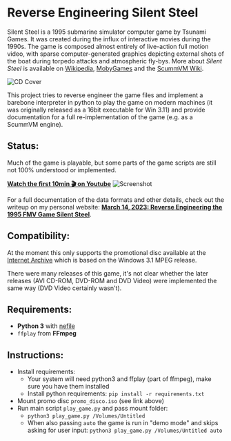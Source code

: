# Reverse Engineering Silent Steel

Silent Steel is a 1995 submarine simulator computer game by Tsunami Games. It was created during the influx of interactive movies during the 1990s. The game is composed almost entirely of live-action full motion video, with sparse computer-generated graphics depicting external shots of the boat during torpedo attacks and atmospheric fly-bys. More about _Silent Steel_ is available on [Wikipedia](https://en.wikipedia.org/wiki/Silent_Steel), [MobyGames](https://www.mobygames.com/game/7993/silent-steel/) and the [ScummVM Wiki](https://wiki.scummvm.org/index.php/Silent_Steel).

![CD Cover](cover.jpg)

This project tries to reverse engineer the game files and implement a barebone interpreter in python to play the game on modern machines (it was originally released as a 16bit executable for Win 3.11) and provide documentation for a full re-implementation of the game (e.g. as a ScummVM engine).

## Status:

Much of the game is playable, but some parts of the game scripts are still not 100% understood or implemented. 

**[Watch the first 10min 🎬 on Youtube](https://youtu.be/tYT6yM3C5GM)**
![Screenshot](screenshot.png)

For a full documentation of the data formats and other details, check out the writeup on my personal website: **[March 14, 2023: Reverse Engineering the 1995 FMV Game Silent Steel](https://christian.kuendig.info/posts/2023-03-silentsteel/)**.


## Compatibility:

At the moment this only supports the promotional disc available at the [Internet Archive](https://archive.org/details/silentsteeldisconepromotional) which is based on the Windows 3.1 MPEG release.

There were many releases of this game, it's not clear whether the later releases (AVI CD-ROM, DVD-ROM and DVD Video) were implemented the same way (DVD Video certainly wasn't).

## Requirements:

- **Python 3** with [nefile](https://github.com/npjg/nefile)
- `ffplay` from **FFmpeg**

## Instructions:

* Install requirements:
  * Your system will need python3 and ffplay (part of ffmpeg), make sure you have them installed
  * Install python requirements: `pip install -r requirements.txt`
* Mount promo disc `promo_disco.iso` (see link above)
* Run main script `play_game.py` and pass mount folder:
  * `python3 play_game.py /Volumes/Untitled`
  * When also passing `auto` the game is run in "demo mode" and skips asking for user input: `python3 play_game.py /Volumes/Untitled auto`